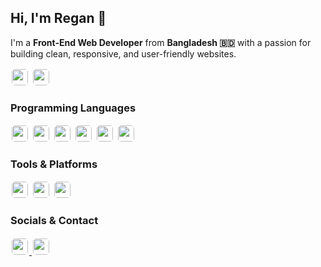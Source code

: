 ## Hi, I'm Regan 👋

I'm a **Front-End Web Developer** from **Bangladesh 🇧🇩** with a passion for building clean, responsive, and user-friendly websites.

<!-- Profile views and followers badges -->
<div>
  <img src="https://komarev.com/ghpvc/?username=devregan&label=Profile%20views&color=0e75b6&style=flat" style="border-radius:5px; height:26px; margin:2px;">
  <img src="https://img.shields.io/github/followers/devregan?label=Follow&style=social" style="border-radius:5px; height:26px; margin:2px;">
</div>

### Programming Languages
<div>
  <img src="https://img.shields.io/badge/HTML5-%23E34F26.svg?logo=html5&logoColor=white&style=flat" style="border-radius:5px; height:26px; margin:2px;">
  <img src="https://img.shields.io/badge/CSS3-%231572B6.svg?logo=css3&logoColor=white&style=flat" style="border-radius:5px; height:26px; margin:2px;">
  <img src="https://img.shields.io/badge/SCSS-%23CC6699.svg?logo=sass&logoColor=white&style=flat" style="border-radius:5px; height:26px; margin:2px;">
  <img src="https://img.shields.io/badge/JavaScript-%23F7DF1E.svg?logo=javascript&logoColor=black&style=flat" style="border-radius:5px; height:26px; margin:2px;">
  <img src="https://img.shields.io/badge/Python-%233776AB.svg?logo=python&logoColor=white&style=flat" style="border-radius:5px; height:26px; margin:2px;">
  <img src="https://img.shields.io/badge/C++-%230059C8.svg?logo=c%2B%2B&logoColor=white&style=flat" style="border-radius:5px; height:26px; margin:2px;">
</div>

### Tools & Platforms
<div>
  <img src="https://img.shields.io/badge/Figma-%23F24E1E.svg?logo=figma&logoColor=white&style=flat" style="border-radius:5px; height:26px; margin:2px;">
  <img src="https://img.shields.io/badge/Linux-%23FCC624.svg?logo=linux&logoColor=black&style=flat" style="border-radius:5px; height:26px; margin:2px;">
  <img src="https://img.shields.io/badge/GIMP-%235C5543.svg?logo=gimp&logoColor=white&style=flat" style="border-radius:5px; height:26px; margin:2px;">
</div>

### Socials & Contact
<div>
  <a href="https://www.linkedin.com/in/regan-ddev/">
    <img src="https://img.shields.io/badge/LinkedIn-%230077B5.svg?logo=linkedin&logoColor=white&style=flat" style="border-radius:5px; height:26px; margin:2px;">
  </a>
  <a href="mailto:reganddev@gmail.com">
    <img src="https://img.shields.io/badge/Email-%23D14836.svg?logo=gmail&logoColor=white&style=flat" style="border-radius:5px; height:26px; margin:2px;">
  </a>
</div>



<!--
## Hi, I'm Regan 👋

I'm a **Front-End Web Developer** from **Bangladesh 🇧🇩** with a passion for building clean, responsive, and user-friendly websites.

[![Profile Views](https://komarev.com/ghpvc/?username=devregan&label=Profile%20views&color=0e75b6&style=flat)](https://github.com/devregan)  
[![GitHub Followers](https://img.shields.io/github/followers/devregan?label=Follow&style=social)](https://github.com/devregan)  

### Technical Skills
![HTML5](https://img.shields.io/badge/HTML5-%23E34F26.svg?logo=html5&logoColor=white)
![CSS3](https://img.shields.io/badge/CSS3-%231572B6.svg?logo=css3&logoColor=white)
![SCSS](https://img.shields.io/badge/SCSS-%23CC6699.svg?logo=sass&logoColor=white)
![JavaScript](https://img.shields.io/badge/JavaScript-%23F7DF1E.svg?logo=javascript&logoColor=black)
![Python](https://img.shields.io/badge/Python-%233776AB.svg?logo=python&logoColor=white)
![C++](https://img.shields.io/badge/C++-%230059C8.svg?logo=c%2B%2B&logoColor=white)

![Figma](https://img.shields.io/badge/Figma-%23F24E1E.svg?logo=figma&logoColor=white)
![Linux](https://img.shields.io/badge/Linux-%23FCC624.svg?logo=linux&logoColor=black)
![GIMP](https://img.shields.io/badge/GIMP-%235C5543.svg?logo=gimp&logoColor=white)

### Socials & Contact

[![LinkedIn](https://img.shields.io/badge/LinkedIn-%230077B5.svg?logo=linkedin&logoColor=white)](https://www.linkedin.com/in/regan-ddev/)
[![Email](https://img.shields.io/badge/Email-%23D14836.svg?logo=gmail&logoColor=white)](mailto:reganddev@gmail.com)
-->
